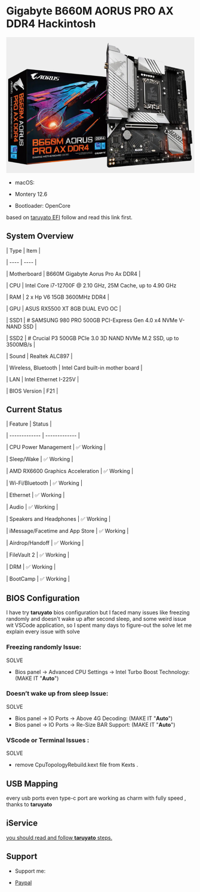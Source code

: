 
# Gigabyte B660M AORUS PRO AX DDR4 Hackintosh

  

![images](./images/Gigabyte-B660M-AORUS-PRO-AX-DDR4-1-700x504.png)

  
* macOS:
- Montery 12.6 
* Bootloader: OpenCore

  
based on [taruyato EFI](https://github.com/taruyato/b660m-aorus-pro-hackintosh) follow and read this link first.

## System Overview

  
| Type | Item |

| ---- | ---- |

| Motherboard | B660M Gigabyte Aorus Pro Ax DDR4 |

| CPU | Intel Core i7-12700F @ 2.10 GHz, 25M Cache, up to 4.90 GHz

| RAM | 2 x Hp V6 15GB 3600MHz DDR4 |

| GPU |  ASUS RX5500 XT 8GB DUAL EVO OC |

| SSD1 | # SAMSUNG 980 PRO 500GB PCI-Express Gen 4.0 x4 NVMe V-NAND SSD |

| SSD2 | # Crucial P3 500GB PCIe 3.0 3D NAND NVMe M.2 SSD, up to 3500MB/s |

| Sound | Realtek ALC897 |

| Wireless, Bluetooth | Intel Card built-in mother board |

| LAN | Intel Ethernet I-225V |

| BIOS Version | F21 |

    
## Current Status

  

| Feature | Status |

| ------------- | ------------- |

| CPU Power Management | ✅ Working |

| Sleep/Wake | ✅ Working |

| AMD RX6600 Graphics Acceleration | ✅ Working |

| Wi-Fi/Bluetooth | ✅ Working |

| Ethernet | ✅ Working |

| Audio | ✅ Working |

| Speakers and Headphones | ✅ Working |

| iMessage/Facetime and App Store | ✅ Working |

| Airdrop/Handoff | ✅ Working |

| FileVault 2 | ✅ Working |

| DRM | ✅ Working |

| BootCamp | ✅ Working |

  

## BIOS Configuration

I have try **taruyato** bios configuration but I faced many issues like freezing randomly and doesn't wake up after second sleep, and some weird issue wit VSCode application, so I spent many days to figure-out the solve let me explain every issue with solve
  

### Freezing randomly Issue:

SOLVE
- Bios panel -> Advanced CPU Settings -> Intel Turbo Boost Technology: (MAKE IT "**Auto**")


### Doesn’t wake up from sleep Issue:

SOLVE
- Bios panel -> IO Ports -> Above 4G Decoding: (MAKE IT "**Auto**")
- Bios panel -> IO Ports -> Re-Size BAR Support: (MAKE IT "**Auto**")


### VScode or Terminal Issues :

SOLVE
- remove CpuTopologyRebuild.kext file from Kexts .



## USB Mapping
  
every usb ports even type-c port are working as charm with fully speed , thanks to **taruyato**


  

## iService
 [you should read and follow **taruyato** steps.](https://github.com/taruyato/b660m-aorus-pro-hackintosh) 
 
## Support

* Support me:

- [Paypal](https://www.paypal.com/paypalme/niypoo)
